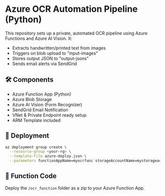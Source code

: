 # Azure OCR Automation Pipeline (Python)

This repository sets up a private, automated OCR pipeline using Azure Functions and Azure AI Vision. It:
- Extracts handwritten/printed text from images
- Triggers on blob upload to "input-images"
- Stores output JSON to "output-jsons"
- Sends email alerts via SendGrid

## 🛠 Components
- Azure Function App (Python)
- Azure Blob Storage
- Azure AI Vision (Form Recognizer)
- SendGrid Email Notification
- VNet & Private Endpoint ready setup
- ARM Template included

## 🚀 Deployment

```bash
az deployment group create \
  --resource-group <your-rg> \
  --template-file azure-deploy.json \
  --parameters functionAppName=myocrfunc storageAccountName=mystorageacct cognitiveAccountName=myvisionacct
```

## 📂 Function Code

Deploy the `/ocr_function` folder as a zip to your Azure Function App.